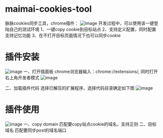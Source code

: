 # maimai-cookies-tool
脉脉cookies同步工具，chrome插件：
![image](https://user-images.githubusercontent.com/16263427/136768329-3c7bd09e-4a28-4c68-a791-c3e92dc9a7e4.png)
开发过程中，可以使用该一键登陆自己的测试环境
1、一键copy cookie到目标站点 
2、支持定义配置，同时配置支持记忆功能
3、在不打开目标页面情况下也可以同步cookie

# 插件安装
![image](https://user-images.githubusercontent.com/16263427/136767769-9bb798fd-2e5e-42c2-80f4-069916d64afd.png)
一、打开插面板
chrome浏览器输入：chrome://extensions/,  同时打开右上角开发者模式
![image](https://user-images.githubusercontent.com/16263427/136768552-277193e1-5034-4797-8759-d50c2251a1f2.png)

二、加载插件代码
选择已解压的扩展程序，选择代码目录确定如下图
![image](https://user-images.githubusercontent.com/16263427/136768675-82f9a4fd-b7bd-48d9-9c50-2c28c1783a08.png)

# 插件使用
![image](https://user-images.githubusercontent.com/16263427/136768329-3c7bd09e-4a28-4c68-a791-c3e92dc9a7e4.png)
一、copy domain
匹配要copy站点cookie的域名，支持正则
二、目标域名
匹配要同步post的域名端口

